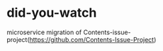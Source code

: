 # did-you-watch
microservice migration of Contents-issue-project(https://github.com/Contents-Issue-Project)
